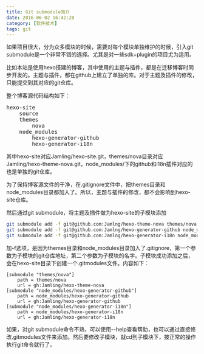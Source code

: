 ```yaml
---
title: Git submodule简介
date: 2016-06-02 16:42:28
category: [软件技术]
tags: git
---
```

如果项目很大，分为众多模块的时候，需要对每个模块单独维护的时候，引入git submodule是一个非常不错的选择。尤其是对一些sdk+plugin的项目尤为适用。

<!-- more -->

比如本站是使用hexo搭建的博客，其中使用的主题与插件，都是在迁移博客时同步开发的。主题与插件，都在github上建立了单独的库。对于主题及插件的修改，只能提交到其对应的git仓库。

整个博客源代码结构如下：
<pre>
hexo-site
    source
    themes
        nova
    node_modules
        hexo-generator-github
        hexo-generator-i18n
</pre>

其中hexo-site对应Jamling/hexo-site.git，themes/nova目录对应Jamling/hexo-theme-nova.git，node_modules/下的github和i18n插件对应的也是单独的git仓库。

为了保持博客源文件的干净，在.gitignore文件中，把themes目录和node_modules目录都加入了。所以，主题与插件的修改，都不会影响到hexo-site仓库。

然后通过git submodule，将主题及插件做为hexo-site的子模块添加

```bash
git submodule add -f git@github.com:Jamlng/hexo-theme-nova themes/nova
git submodule add -f git@github.com:Jamlng/hexo-generator-github node_modules/hexo-generator-github
git submodule add -f git@github.com:Jamlng/hexo-generator-i18n node_modules/hexo-generator-i18n
```

加-f选项，是因为themes目录和node_modules目录加入了.gitignore，第一个参数为子模块的git仓库地址，第二个参数为子模块的名字。子模块成功添加之后，会在hexo-site目录下创建一个.gitmodules文件。内容如下：

```
[submodule "themes/nova"]
	path = themes/nova
	url = gh:Jamling/hexo-theme-nova
[submodule "node_modules/hexo-generator-github"]
	path = node_modules/hexo-generator-github
	url = gh:Jamling/hexo-generator-github
[submodule "node_modules/hexo-generator-i18n"]
	path = node_modules/hexo-generator-i18n
	url = gh:Jamling/hexo-generator-i18n
```

如果，对git submodule命令不熟，可以使用--help查看帮助，也可以通过直接修改.gitmodules文件来添加。然后要修改子模块，就cd到子模块下，按正常的操作执行git命令就行了。
